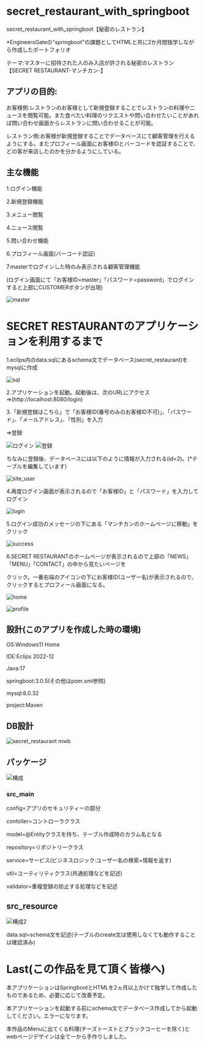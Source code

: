 # secret_restaurant_with_springboot

secret_restaurant_with_springboot【秘密のレストラン】

*EngineersGateの"springboot"の課題としてHTMLと共に2か月間独学しながら作成したポートフォリオ

テーマ:マスターに招待された人のみ入店が許される秘密のレストラン【SECRET RESTAURANT-マンチカン-】

## アプリの目的:

お客様側:レストランのお客様として新規登録することでレストランの料理やニュースを閲覧可能。また食べたい料理のリクエストや問い合わせたいことがあれば問い合わせ画面からレストランに問い合わせることが可能。

レストラン側:お客様が新規登録することでデータベースにて顧客管理を行えるようにする。またプロフィール画面にお客様IDとバーコードを認証することで、
どの客が来店したのかを分かるようにしている。

## 主な機能

1.ログイン機能

2.新規登録機能

3.メニュー閲覧

4.ニュース閲覧

5.問い合わせ機能

6.プロフィール画面(バーコード認証)

7.masterでログインした時のみ表示される顧客管理機能

(ログイン画面にて「お客様ID=master」「パスワード=password」でログインすると上部にCUSTOMERボタンが出現)

![master](https://github.com/Miho-S-1998/secret_restaurant_with_springboot/assets/122101928/f6d89c14-2e25-4706-8497-8f05ad0a6c9f)

# SECRET RESTAURANTのアプリケーションを利用するまで

1.eclips内のdata.sqlにあるschema文でデータベース(secret_restaurant)をmysqlに作成

![sql](https://github.com/Miho-S-1998/secret_restaurant_with_springboot/assets/122101928/de6c3b28-fd4b-4992-bd4a-d10b34789a50)


2.アプリケーションを起動。起動後は、次のURLにアクセス⇒(http://localhost:8080/login)

3.「新規登録はこちら」で「お客様ID(番号のみのお客様ID不可)」、「パスワード」、「メールアドレス」、「性別」を入力

⇒登録

![ログイン](https://github.com/Miho-S-1998/secret_restaurant_with_springboot/assets/122101928/0e56b5c0-02e5-4bb0-8c27-7c1aa188b8b8)
![登録](https://github.com/Miho-S-1998/secret_restaurant_with_springboot/assets/122101928/573886fc-0aac-4d8c-8756-3d9e8278403b)

ちなみに登録後、データベースには以下のように情報が入力される(id=2)。(*テーブルを編集しています)

![site_user](https://github.com/Miho-S-1998/secret_restaurant_with_springboot/assets/122101928/f0d856aa-eea5-4a8c-8b16-33dc24078169)




4.再度ログイン画面が表示されるので「お客様ID」と「パスワード」を入力してログイン

![login](https://github.com/Miho-S-1998/secret_restaurant_with_springboot/assets/122101928/eb85c99a-32e0-4585-92e4-1526af4fc0e9)


5.ログイン成功のメッセージの下にある「マンチカンのホームページに移動」をクリック

![success](https://github.com/Miho-S-1998/secret_restaurant_with_springboot/assets/122101928/9463592c-52ed-48f4-830c-d0b8644f6bb3)


6.SECRET RESTAURANTのホームページが表示されるので上部の「NEWS」「MENU」「CONTACT」の中から見たいページを

クリック。一番右端のアイコンの下にお客様ID(ユーザー名)が表示されるので、クリックするとプロフィール画面になる。

![home](https://github.com/Miho-S-1998/secret_restaurant_with_springboot/assets/122101928/c8d11c92-bf7b-4e0e-ac09-3cbc753cf416)

![profile](https://github.com/Miho-S-1998/secret_restaurant_with_springboot/assets/122101928/847f7f07-d3eb-4298-a145-cc5653e0d2f1)

## 設計(このアプリを作成した時の環境)

OS:Windows11 Home

IDE:Eclips 2022-12

Java:17

springboot:3.0.5(その他はpom.xml参照)

mysql:8.0.32

project:Maven

## DB設計

![secret_restaurant mwb](https://github.com/Miho-S-1998/secret_restaurant_with_springboot/assets/122101928/9fa652f6-505d-4c96-983c-783bd8ebac57)


## パッケージ

![構成](https://github.com/Miho-S-1998/secret_restaurant_with_springboot/assets/122101928/f4826893-980f-4854-8707-868b5e278f31)

### src_main

config=アプリのセキュリティーの部分

contoller=コントローラクラス

model=@Entityクラスを持ち、テーブル作成時のカラム名となる

repository=リポジトリークラス

service=サービス(ビジネスロジック:ユーザー名の検索+情報を返す)

util=ユーティリティクラス(共通処理などを記述)

validator=重複登録の防止する処理などを記述

## src_resource

![構成2](https://github.com/Miho-S-1998/secret_restaurant_with_springboot/assets/122101928/2a708eb6-7f51-4f3b-bb29-da5672cfa435)


data.sql=schema文を記述(テーブルのcreate文は使用しなくても動作することは確認済み)

# Last(この作品を見て頂く皆様へ)

本アプリケーションはSpringbootとHTMLを2ヵ月以上かけて独学して作成したものであるため、必要に応じて改善予定。

本アプリケーションを起動する前にschema文でデータベース作成してから起動してください。エラーになります。

本作品のMenuに出てくる料理(チーズトーストとブラックコーヒーを除く)とwebページデザインは全て一から手作りしました。
